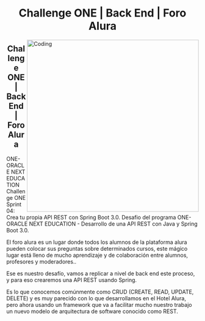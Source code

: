 <h1 align="center">Challenge ONE | Back End | Foro Alura </h1>
<img align="right" alt="Coding" width="450" src="https://www.servicetonic.com/wp-content/uploads/2020/10/API-Interface-Servicetonic.png">

>
<p align="left">
 <h2 align="center">Challenge ONE | Back End | Foro Alura </h2>
  ONE-ORACLE NEXT EDUCATION
Challenge ONE Sprint 04: Crea tu propia API REST con Spring Boot 3.0.
Desafio del programa ONE-ORACLE NEXT EDUCATION  - Desarrollo de una API REST con Java y Spring Boot 3.0.



El foro alura es un lugar donde todos los alumnos de la plataforma alura pueden colocar sus preguntas sobre determinados cursos, este mágico lugar está lleno de mucho aprendizaje y de colaboración entre alumnos, profesores y moderadores..

Ese es nuestro desafío, vamos a replicar a nivel de back end este proceso, y para eso crearemos una API REST usando Spring.

Es lo que conocemos comúnmente como CRUD (CREATE, READ, UPDATE, DELETE) y es muy parecido con lo que desarrollamos en el Hotel Alura, pero ahora usando un framework que va a facilitar mucho nuestro trabajo un nuevo modelo de arquitectura de software conocido como REST.

<p/>
<br>

